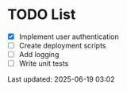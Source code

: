 # TODO List

- [x] Implement user authentication
- [ ] Create deployment scripts
- [ ] Add logging
- [ ] Write unit tests

Last updated: 2025-06-19 03:02
